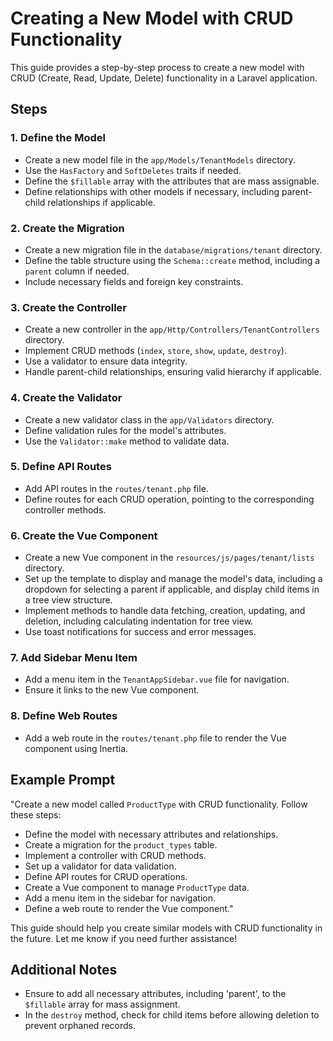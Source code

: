 # Creating a New Model with CRUD Functionality

This guide provides a step-by-step process to create a new model with CRUD (Create, Read, Update, Delete) functionality in a Laravel application.

## Steps

### 1. Define the Model
- Create a new model file in the `app/Models/TenantModels` directory.
- Use the `HasFactory` and `SoftDeletes` traits if needed.
- Define the `$fillable` array with the attributes that are mass assignable.
- Define relationships with other models if necessary, including parent-child relationships if applicable.

### 2. Create the Migration
- Create a new migration file in the `database/migrations/tenant` directory.
- Define the table structure using the `Schema::create` method, including a `parent` column if needed.
- Include necessary fields and foreign key constraints.

### 3. Create the Controller
- Create a new controller in the `app/Http/Controllers/TenantControllers` directory.
- Implement CRUD methods (`index`, `store`, `show`, `update`, `destroy`).
- Use a validator to ensure data integrity.
- Handle parent-child relationships, ensuring valid hierarchy if applicable.

### 4. Create the Validator
- Create a new validator class in the `app/Validators` directory.
- Define validation rules for the model's attributes.
- Use the `Validator::make` method to validate data.

### 5. Define API Routes
- Add API routes in the `routes/tenant.php` file.
- Define routes for each CRUD operation, pointing to the corresponding controller methods.

### 6. Create the Vue Component
- Create a new Vue component in the `resources/js/pages/tenant/lists` directory.
- Set up the template to display and manage the model's data, including a dropdown for selecting a parent if applicable, and display child items in a tree view structure.
- Implement methods to handle data fetching, creation, updating, and deletion, including calculating indentation for tree view.
- Use toast notifications for success and error messages.

### 7. Add Sidebar Menu Item
- Add a menu item in the `TenantAppSidebar.vue` file for navigation.
- Ensure it links to the new Vue component.

### 8. Define Web Routes
- Add a web route in the `routes/tenant.php` file to render the Vue component using Inertia.

## Example Prompt

"Create a new model called `ProductType` with CRUD functionality. Follow these steps:
- Define the model with necessary attributes and relationships.
- Create a migration for the `product_types` table.
- Implement a controller with CRUD methods.
- Set up a validator for data validation.
- Define API routes for CRUD operations.
- Create a Vue component to manage `ProductType` data.
- Add a menu item in the sidebar for navigation.
- Define a web route to render the Vue component."

This guide should help you create similar models with CRUD functionality in the future. Let me know if you need further assistance! 

## Additional Notes

- Ensure to add all necessary attributes, including 'parent', to the `$fillable` array for mass assignment.
- In the `destroy` method, check for child items before allowing deletion to prevent orphaned records. 
